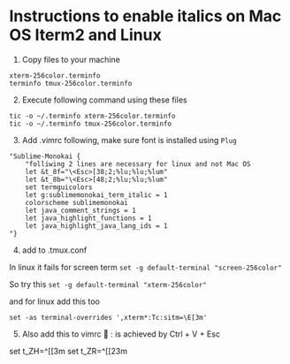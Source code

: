 # Instructions to enable italics on Mac OS Iterm2 and Linux

1. Copy files to your machine
```
xterm-256color.terminfo
terminfo tmux-256color.terminfo
```
2. Execute following command using these files

```
tic -o ~/.terminfo xterm-256color.terminfo
tic -o ~/.terminfo tmux-256color.terminfo
```

3. Add .vimrc following, make sure font is installed using `Plug`
```
"Sublime-Monokai {
    "folliwing 2 lines are necessary for linux and not Mac OS
    let &t_8f="\<Esc>[38;2;%lu;%lu;%lum"
    let &t_8b="\<Esc>[48;2;%lu;%lu;%lum"
    set termguicolors
    let g:sublimemonokai_term_italic = 1
    colorscheme sublimemonokai
    let java_comment_strings = 1
    let java_highlight_functions = 1
    let java_highlight_java_lang_ids = 1
"}
```

4. add to .tmux.conf

In linux it fails for screen term
`set -g default-terminal "screen-256color"`

So try this
`set -g default-terminal "xterm-256color"`

and for linux add this too

`set -as terminal-overrides ',xterm*:Tc:sitm=\E[3m'`


5. Also add this to vimrc
 : is achieved by Ctrl + V + Esc

set t_ZH=^[[3m
set t_ZR=^[[23m
